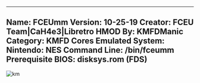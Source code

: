 -----------------------
Name: FCEUmm
Version: 10-25-19
Creator: FCEU Team|CaH4e3|Libretro
HMOD By: KMFDManic
Category: KMFD Cores
Emulated System: Nintendo: NES
Command Line: /bin/fceumm
Prerequisite BIOS: disksys.rom (FDS)
-----------------------
![km](https://i.imgur.com/lGGOJc7.png)
